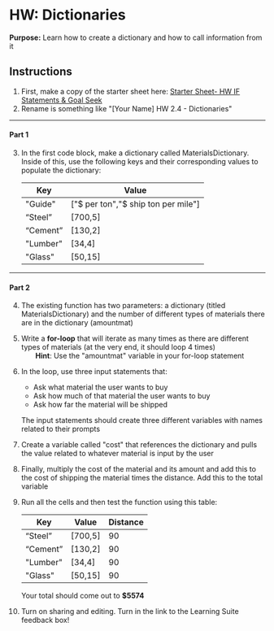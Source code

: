 #  HW: Dictionaries

**Purpose:** Learn how to create a dictionary and how to call information from it

## Instructions
1. First, make a copy of the starter sheet here:
   [Starter Sheet- HW IF Statements & Goal Seek](https://colab.research.google.com/drive/118eLrrkwC5i3f_dR_WrOxBOsVSKCbwzY)
2. Rename is something like "[Your Name] HW 2.4 - Dictionaries"

---

#### Part 1
3. In the first code block, make a dictionary called MaterialsDictionary. Inside of this, use the following keys and their corresponding values to populate the dictionary:

      Key         |             Value
      ----------- | ------------------------------------
      "Guide"     |  ["$ per ton","$ ship ton per mile"] 
      “Steel”     |  [700,5] 
      “Cement”    |  [130,2]
      "Lumber"    |  [34,4]
      "Glass"     |  [50,15]

---

#### Part 2
4. The existing function has two parameters: a dictionary (titled MaterialsDictionary) and the number of different types of materials there are in the dictionary (amountmat)
5. Write a **for-loop** that will iterate as many times as there are different types of materials (at the very end, it should loop 4 times)
    <br>&nbsp;&nbsp;&nbsp;&nbsp;&nbsp;&nbsp;&nbsp;**Hint**: Use the "amountmat" variable in your for-loop statement</br>
6. In the loop, use three input statements that:
   
      - Ask what material the user wants to buy
      - Ask how much of that material the user wants to buy
      - Ask how far the material will be shipped
     
   The input statements should create three different variables with names related to their prompts

7. Create a variable called "cost" that references the dictionary and pulls the value related to whatever material is input by the user
8. Finally, multiply the cost of the material and its amount and add this to the cost of shipping the material times the distance. Add this to the total variable
9. Run all the cells and then test the function using this table:
    
      Key         |   Value   |  Distance
      ----------- | --------- | ----------
      “Steel”     |  [700,5]  |    90
      “Cement”    |  [130,2]  |    90
      "Lumber"    |  [34,4]   |    90
      "Glass"     |  [50,15]  |    90

     Your total should come out to **$5574**
  
  10. Turn on sharing and editing. Turn in the link to the Learning Suite feedback box!
